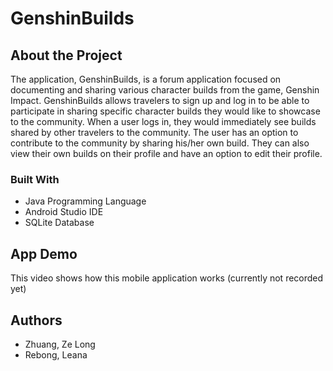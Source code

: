 # GenshinBuilds

## About the Project

The application, GenshinBuilds, is a forum application focused on documenting and sharing various character builds from the game, Genshin Impact. GenshinBuilds allows travelers to sign up and log in to be able to participate in sharing specific character builds they would like to showcase to the community. When a user logs in, they would immediately see builds shared by other travelers to the community. The user has an option to contribute to the community by sharing his/her own build. They can also view their own builds on their profile and have an option to edit their profile.

### Built With

* Java Programming Language
* Android Studio IDE
* SQLite Database

## App Demo

This video shows how this mobile application works (currently not recorded yet)

## Authors

* Zhuang, Ze Long
* Rebong, Leana
